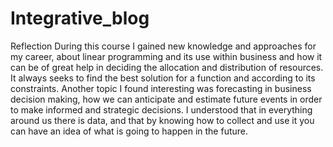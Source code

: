 # Integrative_blog
Reflection
During this course I gained new knowledge and approaches for my career, about linear programming and its use within business and how it can be of great help in deciding the allocation and distribution of resources. It always seeks to find the best solution for a function and according to its constraints. Another topic I found interesting was forecasting in business decision making, how we can anticipate and estimate future events in order to make informed and strategic decisions. I understood that in everything around us there is data, and that by knowing how to collect and use it you can have an idea of what is going to happen in the future.
